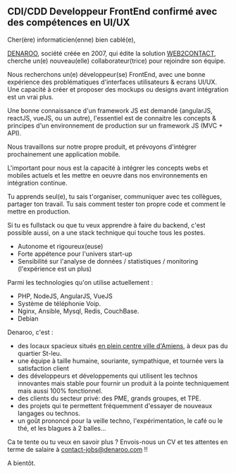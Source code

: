 ## CDI/CDD Developpeur FrontEnd confirmé avec des compétences en UI/UX

Cher(ère) informaticien(enne) bien cablé(e),

[DENAROO](http://www.denaroo.com), société créée en 2007, qui édite la solution [WEB2CONTACT](http://www.web2contact.com), cherche un(e) nouveau(elle) collaborateur(trice) pour rejoindre son équipe.

Nous recherchons un(e) développeur(se) FrontEnd, avec une bonne expérience des problématiques d'interfaces utilisateurs & ecrans UI/UX. Une capacité à créer et proposer des mockups ou designs avant intégration est un vrai plus.

Une bonne connaissance d'un framework JS est demandé (angularJS, reactJS, vueJS, ou un autre), l'essentiel est de connaitre les concepts & principes d'un environnement de production sur un framework JS (MVC + API). 

Nous travaillons sur notre propre produit, et prévoyons d'intégrer prochainement une application mobile. 

L'important pour nous est la capacité à intégrer les concepts webs et mobiles actuels et les mettre en oeuvre dans nos environnements en intégration continue. 

Tu apprends seul(e), tu sais t'organiser, communiquer avec tes collègues, partager ton travail. Tu sais comment tester ton propre code et comment le mettre en production. 

Si tu es fullstack ou que tu veux apprendre à faire du backend, c'est possible aussi, on a une stack technique qui touche tous les postes.

- Autonome et rigoureux(euse)
- Forte appétence pour l'univers start-up 
- Sensibilité sur l'analyse de données / statistiques / monitoring (l'expérience est un plus) 

Parmi les technologies qu'on utilise actuellement : 
- PHP, NodeJS, AngularJS, VueJS
- Système de téléphonie Voip.
- Nginx, Ansible, Mysql, Redis, CouchBase.
- Debian

Denaroo, c'est :
- des locaux spacieux situés [en plein centre ville d'Amiens](https://goo.gl/maps/MJTJpSL8jcG2), à deux pas du quartier St-leu.
- une équipe à taille humaine, souriante, sympathique, et tournée vers la satisfaction client
- des développeurs et développements qui utilisent les technos innovantes mais stable pour fournir un produit à la pointe techniquement mais aussi 100% fonctionnel.
- des clients du secteur privé: des PME, grands groupes, et TPE.
- des projets qui te permettent fréquemment d'essayer de nouveaux langages ou technos.
- un goût prononcé pour la veille techno, l'expérimentation, le café ou le thé, et les blagues à 2 balles...

Ca te tente ou tu veux en savoir plus ? Envois-nous un CV et tes attentes en terme de salaire à contact-jobs@denaroo.com !! 

A bientôt.


